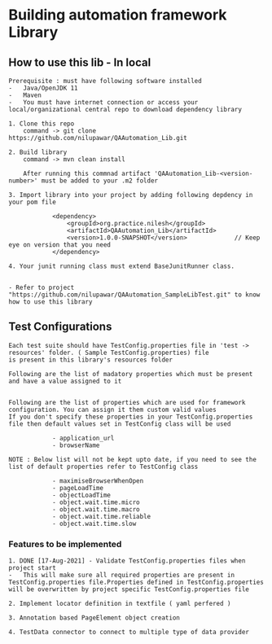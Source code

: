 # Building automation framework Library

## How to use this lib - In local

    Prerequisite : must have following software installed
    -   Java/OpenJDK 11
    -   Maven 
    -   You must have internet connection or access your local/organizational central repo to download dependency library

    1. Clone this repo
        command -> git clone https://github.com/nilupawar/QAAutomation_Lib.git 

    2. Build library
        command -> mvn clean install
        
        After running this commnad artifact 'QAAutomation_Lib-<version-number>' must be added to your .m2 folder

    3. Import library into your project by adding following depdency in your pom file
        
                <dependency>
                    <groupId>org.practice.nilesh</groupId>
                    <artifactId>QAAutomation_Lib</artifactId>
                    <version>1.0.0-SNAPSHOT</version>             // Keep eye on version that you need
                </dependency> 

    4. Your junit running class must extend BaseJunitRunner class.
  

    - Refer to project "https://github.com/nilupawar/QAAutomation_SampleLibTest.git" to know how to use this library 

## Test Configurations

    Each test suite should have TestConfig.properties file in 'test -> resources' folder. ( Sample TestConfig.properties) file
    is present in this library's resources folder

    Following are the list of madatory properties which must be present and have a value assigned to it

    
    Following are the list of properties which are used for framework configuration. You can assign it them custom valid values
    If you don't specify these properties in your TestConfig.properties file then default values set in TestConfig class will be used
               
                - application_url
                - browserName    

    NOTE : Below list will not be kept upto date, if you need to see the list of default properties refer to TestConfig class    
           
                - maximiseBrowserWhenOpen
                - pageLoadTime
                - objectLoadTime
                - object.wait.time.micro
                - object.wait.time.macro
                - object.wait.time.reliable
                - object.wait.time.slow

### Features to be implemented

    1. DONE [17-Aug-2021] - Validate TestConfig.properties files when project start
    -   This will make sure all required properties are present in TestConfig.properties file.Properties defined in TestConfig.properties will be overwritten by project specific TestConfig.properties file
    
    2. Implement locator definition in textfile ( yaml perfered )

    3. Annotation based PageElement object creation

    4. TestData connector to connect to multiple type of data provider

    

    
        